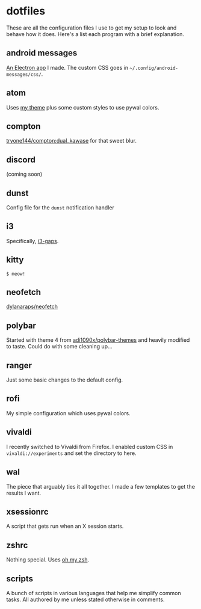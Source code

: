 # dotfiles

These are all the configuration files I use to get my setup to look and behave how it does. Here's a list each program with a brief explanation.

## android messages

[An Electron app](https://gitlab.com/katacarbix/android-messages) I made. The custom CSS goes in `~/.config/android-messages/css/`.

## atom

Uses [my theme](https://github.com/katacarbix/atom-bliss-blur-ui) plus some custom styles to use pywal colors.

## compton

[tryone144/compton:dual_kawase](https://github.com/tryone144/compton/tree/dual_kawase) for that sweet blur.

## discord

(coming soon)

## dunst

Config file for the `dunst` notification handler

## i3

Specifically, [i3-gaps](https://github.com/Airblader/i3/tree/gaps).

## kitty

`$ meow!`

## neofetch

[dylanaraps/neofetch](https://github.com/dylanaraps/neofetch)

## polybar

Started with theme 4 from [adi1090x/polybar-themes](https://github.com/adi1090x/polybar-themes) and heavily modified to taste. Could do with some cleaning up...

## ranger

Just some basic changes to the default config.

## rofi

My simple configuration which uses pywal colors.

## vivaldi

I recently switched to Vivaldi from Firefox. I enabled custom CSS in `vivaldi://experiments` and set the directory to here.

## wal

The piece that arguably ties it all together. I made a few templates to get the results I want.

## xsessionrc

A script that gets run when an X session starts.

## zshrc

Nothing special. Uses [oh my zsh](https://github.com/ohmyzsh/ohmyzsh).

## scripts

A bunch of scripts in various languages that help me simplify common tasks. All authored by me unless stated otherwise in comments.
